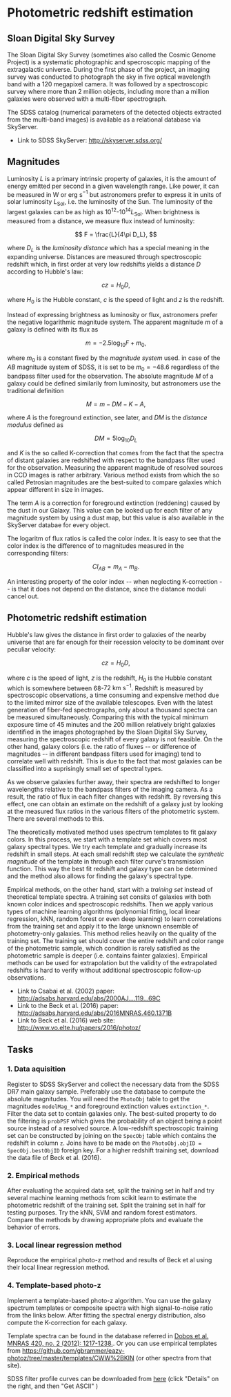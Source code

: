 # Photometric redshift estimation

## Sloan Digital Sky Survey

The Sloan Digital Sky Survey (sometimes also called the Cosmic Genome Project) is a systematic photographic and specroscopic mapping of the extragalactic universe. During the first phase of the project, an imaging survey was conducted to photograph the sky in five optical wavelength band with a 120 megapixel camera. It was followed by a spectroscopic survey where more than 2 million objects, including more than a million galaxies were observed with a multi-fiber spectrograph.

The SDSS catalog (numerical parameters of the detected objects extracted from the multi-band images) is available as a relational database via SkyServer.

* Link to SDSS SkyServer: http://skyserver.sdss.org/

## Magnitudes

Luminosity $L$ is a primary intrinsic property of galaxies, it is the amount of energy emitted per second in a given wavelength range. Like power, it can be measured in W or erg s$^{-1}$ but astronomers prefer to express it in units of solar luminosity $L_{\textrm{Sol}}$, i.e. the luminosity of the Sun. The luminosity of the largest galaxies can be as high as $10^{12}$-$10^{14} L_\textrm{Sol}$. When brightness is measured from a distance, we measure flux instead of luminosity:

$$ F = \frac{L}{4\pi D_L}, $$

where $D_L$ is the _luminosity distance_ which has a special meaning in the expanding universe. Distances are measured through spectroscopic redshift which, in first order at very low redshifts yields a distance $D$ according to Hubble's law:

$$ c z = H_0 D, $$

where $H_0$ is the Hubble constant, $c$ is the speed of light and $z$ is the redshift.

Instead of expressing brightness as luminosity or flux, astronomers prefer the negative logarithmic magnitude system. The apparent magnitude $m$ of a galaxy is defined with its flux as

$$ m = -2.5 \log_{10} F + m_0, $$

where $m_0$ is a constant fixed by the _magnitude system_ used. in case of the _AB_ magnitude system of SDSS, it is set to be $m_0 = -48.6$ regardless of the bandpass filter used for the observation. The absolute magnitude $M$ of a galaxy could be defined similarily from luminosity, but astronomers use the traditional definition

$$ M = m - DM - K - A, $$

where $A$ is the foreground extinction, see later, and $DM$ is the _distance modulus_ defined as

$$ DM = 5 \log_10 D_L $$

and $K$ is the so called K-correction that comes from the fact that the spectra of distant galaxies are redshifted with respect to the bandpass filter used for the observation. Measuring the apparent magnitude of resolved sources in CCD images is rather arbitrary. Various method exists from which the so called Petrosian magnitudes are the best-suited to compare galaxies which appear different in size in images.

The term $A$ is a correction for foreground extinction (reddening) caused by the dust in our Galaxy. This value can be looked up for each filter of any magnitude system by using a dust map, but this value is also available in the SkyServer databae for every object.

The logaritm of flux ratios is called the color index. It is easy to see that the color index is the difference of to magnitudes measured in the corresponding filters:

$$ CI_{AB} = m_A - m_B. $$

An interesting property of the color index -- when neglecting K-correction -- is that it does not depend on the distance, since the distance moduli cancel out.

## Photometric redshift estimation

Hubble's law gives the distance in first order to galaxies of the nearby universe that are far enough for their recession velocity to be dominant over peculiar velocity:

$$ c z = H_0 D, $$

where $c$ is the speed of light, $z$ is the redshift, $H_0$ is the Hubble constant which is somewhere between $68$-$72~\textrm{km}~\textrm{s}^{-1}$. Redshift is measured by spectroscopic observations, a time consuming and expensive method due to the limited mirror size of the available telescopes. Even with the latest generation of fiber-fed spectrographs, only about a thousand spectra can be measured simultaneously. Comparing this with the typical minimum exposure time of 45 minutes and the 200 million relatively bright galaxies identified in the images photographed by the Sloan Digital Sky Survey, measuring the spectroscopic redshift of every galaxy is not feasible. On the other hand, galaxy colors (i.e. the ratio of fluxes -- or difference of magnitudes -- in different bandpass filters used for imaging) tend to correlate well with redshift. This is due to the fact that most galaxies can be classified into a suprisingly small set of spectral types.

As we observe galaxies further away, their spectra are redshifted to longer wavelengths relative to the bandpass filters of the imaging camera. As a result, the ratio of flux in each filter changes with redshift. By reversing this effect, one can obtain an estimate on the redshift of a galaxy just by looking at the measured flux ratios in the various filters of the photometric system. There are several methods to this.

The theoretically motivated method uses spectrum templates to fit galaxy colors. In this process, we start with a template set which covers most galaxy spectral types. We try each template and gradually increase its redshift in small steps. At each small redshift step we calculate the _synthetic magnitude_ of the template in through each filter curve's transmission function. This way the best fit redshift and galaxy type can be determined and the method also allows for finding the galaxy's spectral type.

Empirical methods, on the other hand, start with a _training set_ instead of theoretical template spectra. A training set consits of galaxies with both known color indices and spectroscopic redshifts. Then we apply various types of machine learning algorithms (polynomial fitting, local linear regression, kNN, random forest or even deep learning) to learn correlations from the training set and apply it to the large unknown ensemble of photometry-only galaxies. This method relies heavily on the quality of the training set. The training set should cover the entire redshift and color range of the photometric sample, which condition is rarely satisfied as the photometric sample is deeper (i.e. contains fainter galaxies). Empirical methods can be used for extrapolation but the validity of the extrapolated redshifts is hard to verify without additional spectroscopic follow-up observations.

* Link to Csabai et al. (2002) paper: http://adsabs.harvard.edu/abs/2000AJ....119...69C
* Link to the Beck et al. (2016) paper: http://adsabs.harvard.edu/abs/2016MNRAS.460.1371B
* Link to Beck et al. (2016) web site: http://www.vo.elte.hu/papers/2016/photoz/

## Tasks

### 1. Data aquisition

Register to SDSS SkyServer and collect the necessary data from the SDSS DR7 main galaxy sample. Preferably use the database to compute the absolute magnitudes. You will need the `PhotoObj` table to get the magnitudes `modelMag_*` and foreground extinction values `extinction_*`. Filter the data set to contain galaxies only. The best-suited property to do the filtering is `probPSF` which gives the probability of an object being a point source instead of a resolved source. A low-redshift spectroscopic training set can be constructed by joining on the `SpecObj` table which contains the redshift in column `z`. Joins have to be made on the `PhotoObj.objID = SpecObj.bestObjID` foreign key. For a higher redshift training set, download the data file of Beck et al. (2016).

### 2. Empirical methods

After evaluating the acquired data set, split the training set in half and try several machine learning methods from scikit learn to estimate the photometric redshift of the training set. Split the training set in half for testing purposes. Try the kNN, SVM and random forest estimators. Compare the methods by drawing appropriate plots and evaluate the behavior of errors.

### 3. Local linear regression method

Reproduce the empirical photo-z method and results of Beck et al using their local linear regression method.

### 4. Template-based photo-z

Implement a template-based photo-z algorithm. You can use the galaxy spectrum templates or composite spectra with high signal-to-noise ratio from the links below. After fitting the spectral energy distribution, also compute the K-correction for each galaxy. 

Template spectra can be found in the database referred in [Dobos et al. MNRAS 420, no. 2 (2012): 1217-1238.](https://arxiv.org/abs/1111.1215).  Or you can use empirical templates from https://github.com/gbrammer/eazy-photoz/tree/master/templates/CWW%2BKIN (or other spectra from that site).

SDSS filter profile curves can be downloaded from [here](http://voservices.net/filter/filterlist.aspx?mode=keyword&keyword=sdss) (click "Details" on the right, and then "Get ASCII" )
